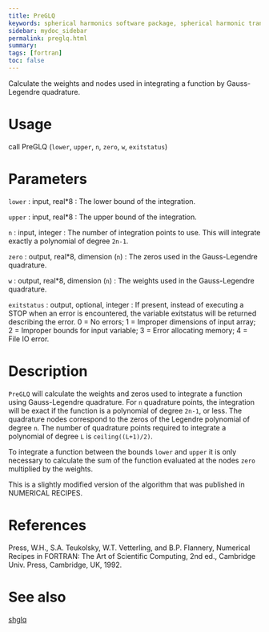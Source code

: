 ```yaml
---
title: PreGLQ
keywords: spherical harmonics software package, spherical harmonic transform, legendre functions, multitaper spectral analysis, fortran, Python, gravity, magnetic field
sidebar: mydoc_sidebar
permalink: preglq.html
summary:
tags: [fortran]
toc: false
---
```


Calculate the weights and nodes used in integrating a function by Gauss-Legendre quadrature.

# Usage

call PreGLQ (`lower`, `upper`, `n`, `zero`, `w`, `exitstatus`)

# Parameters

`lower` : input, real\*8
:   The lower bound of the integration.

`upper` : input, real\*8
:   The upper bound of the integration.

`n` : input, integer
:   The number of integration points to use. This will integrate exactly a polynomial of degree `2n-1`.

`zero` : output, real\*8, dimension (`n`)
:   The zeros used in the Gauss-Legendre quadrature.

`w` : output, real\*8, dimension (`n`)
:   The weights used in the Gauss-Legendre quadrature.

`exitstatus` : output, optional, integer
:   If present, instead of executing a STOP when an error is encountered, the variable exitstatus will be returned describing the error. 0 = No errors; 1 = Improper dimensions of input array; 2 = Improper bounds for input variable; 3 = Error allocating memory; 4 = File IO error.

# Description

`PreGLQ` will calculate the weights and zeros used to integrate a function using Gauss-Legendre quadrature. For `n` quadrature points, the integration will be exact if the function is a polynomial of degree `2n-1`, or less. The quadrature nodes correspond to the zeros of the Legendre polynomial of degree `n`. The number of quadrature points required to integrate a polynomial of degree `L` is `ceiling((L+1)/2)`.

To integrate a function between the bounds `lower` and `upper` it is only necessary to calculate the sum of the function evaluated at the nodes `zero` multiplied by the weights.

This is a slightly modified version of the algorithm that was published in NUMERICAL RECIPES.

# References

Press, W.H., S.A. Teukolsky, W.T. Vetterling, and B.P. Flannery, Numerical Recipes in FORTRAN: The Art of Scientific Computing, 2nd ed., Cambridge Univ. Press, Cambridge, UK, 1992.

# See also

[shglq](shglq.html)
